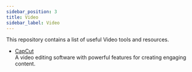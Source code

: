 ```yaml
---
sidebar_position: 3
title: Video
sidebar_label: Video
---
```


This repository contains a list of useful Video tools and resources.

- [CapCut](https://www.capcut.com/)  
   A video editing software with powerful features for creating engaging content.